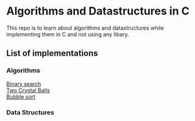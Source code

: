 # Algorithms and Datastructures in C

This repo is to learn about algorithms and datastructures while implementing them in C and not using any libary.

## List of implementations

### Algorithms
[Binary search](https://github.com/FlorianGrollich/Algorithms-and-Datastructures-in-C/tree/main/BinarySearch) <br>
[Two Crystal Balls](https://github.com/FlorianGrollich/Algorithms-and-Datastructures-in-C/tree/main/twoCrystalBalls) <br>
[Bubble sort](https://github.com/FlorianGrollich/Algorithms-and-Datastructures-in-C/tree/main/BubbleSort)

### Data Structures

